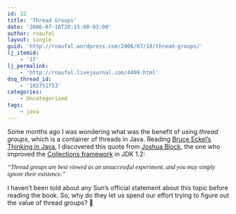 ```yaml
---
id: 22
title: 'Thread Groups'
date: '2006-07-18T20:15:00-03:00'
author: rnaufal
layout: single
guid: 'http://rnaufal.wordpress.com/2006/07/18/thread-groups/'
lj_itemid:
    - '17'
lj_permalink:
    - 'http://rnaufal.livejournal.com/4499.html'
dsq_thread_id:
    - '102751753'
categories:
    - Uncategorized
tags:
    - java
---
```


Some months ago I was wondering what was the benefit of using *thread groups*, which is a container of threads in Java. Reading [Bruce Eckel’s Thinking in Java](http://mindview.net/Books/TIJ4), I discovered this quote from [Joshua Block](http://java.sun.com/docs/books/effective/), the one who improved the [Collections framework](http://java.sun.com/docs/books/tutorial/collections/index.html) in JDK 1.2:

<font face="Georgia">*“Thread groups are best viewed as an unsuccessful experiment, and you may simply ignore their existence.”*</font>

I haven’t been told about any Sun’s official statement about this topic before reading the book. So, why do they let us spend our effort trying to figure out the value of thread groups? 🙂